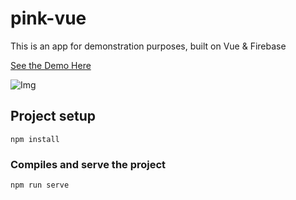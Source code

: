 # pink-vue

This is an app for demonstration purposes, built on Vue & Firebase

[See the Demo Here](https://vue.wintercr.com)

![Img](https://thumbs.gfycat.com/MediumUnsteadyHerald-size_restricted.gif)

## Project setup
```
npm install
```

### Compiles and serve the project
```
npm run serve
```
